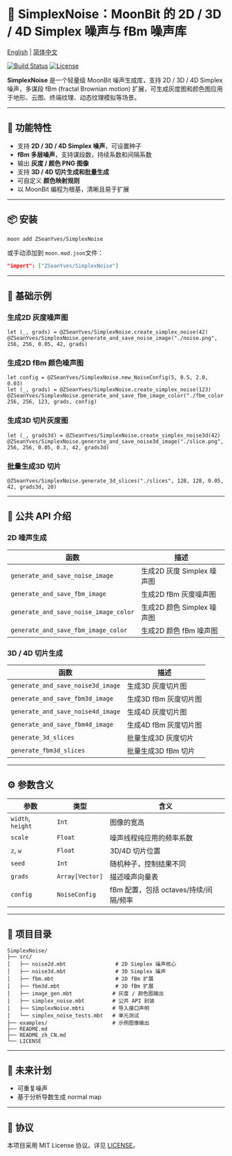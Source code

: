 # 🎨 SimplexNoise：MoonBit 的 2D / 3D / 4D Simplex 噪声与 fBm 噪声库

[English](https://github.com/ZSeanYves/SimplexNoise/blob/main/README.md) | [简体中文](https://github.com/ZSeanYves/SimplexNoise/blob/main/README_zh_CN.md)

[![Build Status](https://img.shields.io/github/actions/workflow/status/ZSeanYves/SimplexNoise/simplex_noise_ci.yml)](https://github.com/ZSeanYves/SimplexNoise/actions)
[![License](https://img.shields.io/github/license/ZSeanYves/SimplexNoise)](LICENSE)

**SimplexNoise** 是一个轻量级 MoonBit 噪声生成库，支持 2D / 3D / 4D Simplex 噪声，多谋段 fBm (fractal Brownian motion) 扩展，可生成灰度图和颜色图应用于地形、云图、终端纹理、动态纹理模拟等场景。

---

## 🚀 功能特性

* 支持 **2D / 3D / 4D Simplex 噪声**，可设置种子
* **fBm 多层噪声**，支持谋段数，持续系数和间隔系数
* 输出 **灰度 / 颜色 PNG 图像**
* 支持 **3D / 4D 切片生成和批量生成**
* 可自定义 **颜色映射规则**
* 以 MoonBit 编程为根基，清晰且易于扩展

---

## 📦 安装

```bash
moon add ZSeanYves/SimplexNoise
```

或手动添加到 `moon.mod.json`文件：

```json
"import": ["ZSeanYves/SimplexNoise"]
```

---

## 🎨 基础示例

### 生成2D 灰度噪声图

```moonbit
let (_, grads) = @ZSeanYves/SimplexNoise.create_simplex_noise(42)
@ZSeanYves/SimplexNoise.generate_and_save_noise_image("./noise.png", 256, 256, 0.05, 42, grads)
```

### 生成2D fBm 颜色噪声图

```moonbit
let config = @ZSeanYves/SimplexNoise.new_NoiseConfig(5, 0.5, 2.0, 0.03)
let (_, grads) = @ZSeanYves/SimplexNoise.create_simplex_noise(123)
@ZSeanYves/SimplexNoise.generate_and_save_fbm_image_color("./fbm_color.png", 256, 256, 123, grads, config)
```

### 生成3D 切片灰度图

```moonbit
let (_, grads3d) = @ZSeanYves/SimplexNoise.create_simplex_noise3d(42)
@ZSeanYves/SimplexNoise.generate_and_save_noise3d_image("./slice.png", 256, 256, 0.05, 0.3, 42, grads3d)
```

### 批量生成3D 切片

```moonbit
@ZSeanYves/SimplexNoise.generate_3d_slices("./slices", 128, 128, 0.05, 42, grads3d, 20)
```

---

## 📘 公共 API 介绍

### 2D 噪声生成

| 函数                                    | 描述                  |
| ------------------------------------- | ------------------- |
| `generate_and_save_noise_image`       | 生成2D 灰度 Simplex 噪声图 |
| `generate_and_save_fbm_image`         | 生成2D fBm 灰度噪声图      |
| `generate_and_save_noise_image_color` | 生成2D 颜色 Simplex 噪声图 |
| `generate_and_save_fbm_image_color`   | 生成2D 颜色 fBm 噪声图     |

### 3D / 4D 切片生成

| 函数                                | 描述             |
| --------------------------------- | -------------- |
| `generate_and_save_noise3d_image` | 生成3D 灰度切片图     |
| `generate_and_save_fbm3d_image`   | 生成3D fBm 灰度切片图 |
| `generate_and_save_noise4d_image` | 生成4D 灰度切片图     |
| `generate_and_save_fbm4d_image`   | 生成4D fBm 灰度切片图 |
| `generate_3d_slices`              | 批量生成3D 灰度切片    |
| `generate_fbm3d_slices`           | 批量生成3D fBm 切片  |

---

## ⚙️ 参数含义

| 参数                | 类型              | 含义                         |
| ----------------- | --------------- | -------------------------- |
| `width`, `height` | `Int`           | 图像的宽高                      |
| `scale`           | `Float`         | 噪声线程纯应用的频率系数               |
| `z`, `w`          | `Float`         | 3D/4D 切片位置                 |
| `seed`            | `Int`           | 随机种子，控制结果不同                |
| `grads`           | `Array[Vector]` | 描述噪声向量表                    |
| `config`          | `NoiseConfig`   | fBm 配置，包括 octaves/持续/间隔/频率 |

---

## 📂 项目目录

```
SimplexNoise/
├── src/
│   ├── noise2d.mbt                # 2D Simplex 噪声核心
│   ├── noise3d.mbt                # 3D Simplex 噪声
│   ├── fbm.mbt                    # 2D fBm 扩展
│   ├── fbm3d.mbt                  # 3D fBm 扩展
│   ├── image_gen.mbt             # 灰度 / 颜色图输出
│   ├── simplex_noise.mbt         # 公共 API 封装
│   ├── SimplexNoise.mbti         # 导入接口声明
│   └── simplex_noise_tests.mbt   # 单元测试
├── examples/                     # 示例图像输出
├── README.md
├── README_zh_CN.md
└── LICENSE
```

---

## 🔮 未来计划

* 可重复噪声
* 基于分析导数生成 normal map

---

## 📌 协议

本项目采用 MIT License 协议。详见 [LICENSE](./LICENSE)。
